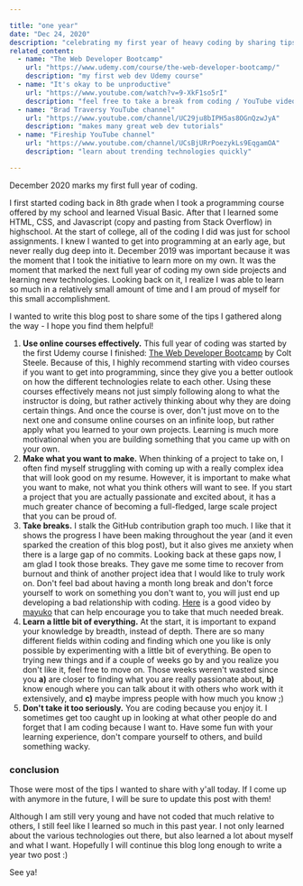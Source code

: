 ```yaml
---

title: "one year"
date: "Dec 24, 2020"
description: "celebrating my first year of heavy coding by sharing tips and resources i used along the way :D"
related_content:
  - name: "The Web Developer Bootcamp"
    url: "https://www.udemy.com/course/the-web-developer-bootcamp/"
    description: "my first web dev Udemy course"
  - name: "It's okay to be unproductive"
    url: "https://www.youtube.com/watch?v=9-XkF1so5rI"
    description: "feel free to take a break from coding / YouTube video from mayuko"
  - name: "Brad Traversy YouTube channel"
    url: "https://www.youtube.com/channel/UC29ju8bIPH5as8OGnQzwJyA"
    description: "makes many great web dev tutorials"
  - name: "Fireship YouTube channel"
    url: "https://www.youtube.com/channel/UCsBjURrPoezykLs9EqgamOA"
    description: "learn about trending technologies quickly"

---
```


December 2020 marks my first full year of coding.

I first started coding back in 8th grade when I took a programming course offered by my school and learned Visual Basic. After that I learned some HTML, CSS, and Javascript (copy and pasting from Stack Overflow) in highschool. At the start of college, all of the coding I did was just for school assignments. I knew I wanted to get into programming at an early age, but never really dug deep into it. December 2019 was important because it was the moment that I took the initiative to learn more on my own. It was the moment that marked the next full year of coding my own side projects and learning new technologies. Looking back on it, I realize I was able to learn so much in a relatively small amount of time and I am proud of myself for this small accomplishment.

I wanted to write this blog post to share some of the tips I gathered along the way - I hope you find them helpful!

1. **Use online courses effectively.** This full year of coding was started by the first Udemy course I finished: [The Web Developer Bootcamp](https://www.udemy.com/course/the-web-developer-bootcamp/) by Colt Steele. Because of this, I highly recommend starting with video courses if you want to get into programming, since they give you a better outlook on how the different technologies relate to each other. Using these courses effectively means not just simply following along to what the instructor is doing, but rather actively thinking about why they are doing certain things. And once the course is over, don't just move on to the next one and consume online courses on an infinite loop, but rather apply what you learned to your own projects. Learning is much more motivational when you are building something that you came up with on your own.
1. **Make what you want to make.** When thinking of a project to take on, I often find myself struggling with coming up with a really complex idea that will look good on my resume. However, it is important to make what you want to make, not what you think others will want to see. If you start a project that you are actually passionate and excited about, it has a much greater chance of becoming a full-fledged, large scale project that you can be proud of.
1. **Take breaks.** I stalk the GitHub contribution graph too much. I like that it shows the progress I have been making throughout the year (and it even sparked the creation of this blog post), but it also gives me anxiety when there is a large gap of no commits. Looking back at these gaps now, I am glad I took those breaks. They gave me some time to recover from burnout and think of another project idea that I would like to truly work on. Don't feel bad about having a month long break and don't force yourself to work on something you don't want to, you will just end up developing a bad relationship with coding. [Here](https://www.youtube.com/watch?v=9-XkF1so5rI) is a good video by [mayuko](https://www.youtube.com/channel/UCEDkO7wshcDZ7UZo17rPkzQ) that can help encourage you to take that much needed break.
1. **Learn a little bit of everything.** At the start, it is important to expand your knowledge by breadth, instead of depth. There are so many different fields within coding and finding which one you like is only possible by experimenting with a little bit of everything. Be open to trying new things and if a couple of weeks go by and you realize you don't like it, feel free to move on. Those weeks weren't wasted since you **a)** are closer to finding what you are really passionate about, **b)** know enough where you can talk about it with others who work with it extensively, and **c)** maybe impress people with how much you know ;)
1. **Don't take it too seriously.** You are coding because you enjoy it. I sometimes get too caught up in looking at what other people do and forget that I am coding because I want to. Have some fun with your learning experience, don't compare yourself to others, and build something wacky.

### conclusion

Those were most of the tips I wanted to share with y'all today. If I come up with anymore in the future, I will be sure to update this post with them!

Although I am still very young and have not coded that much relative to others, I still feel like I learned so much in this past year. I not only learned about the various technologies out there, but also learned a lot about myself and what I want. Hopefully I will continue this blog long enough to write a year two post :)

See ya!